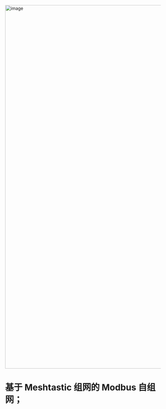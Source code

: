 <img width="1179" alt="image" src="https://github.com/user-attachments/assets/603b9f7a-a243-42f3-8c60-10d4c5cd9d3f" />

# 基于 Meshtastic 组网的 Modbus 自组网；

